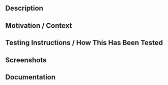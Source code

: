 ## Description
<!--- Describe your changes in detail. -->

## Motivation / Context
<!--- Why is this change required? What problem does it solve? -->
<!--- If it fixes, or is related to, an open issue, link to the issue here. -->

## Testing Instructions / How This Has Been Tested
<!--- Describe in detail how you tested your changes. -->
<!--- Include details of your testing environment, and the tests you ran. -->

## Screenshots
<!--- If applicable. --->

## Documentation
<!--- Do any of the changes affect the accuracy of existing documentation? --->
<!--- Do they warrant new sections within the current documentation? --->
